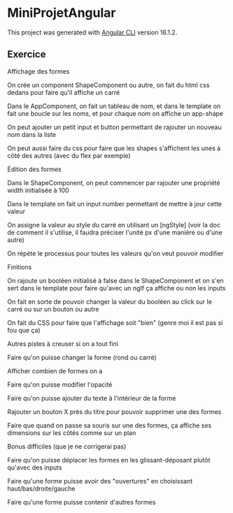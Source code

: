 # MiniProjetAngular

This project was generated with [Angular CLI](https://github.com/angular/angular-cli) version 16.1.2.

## Exercice
Affichage des formes


	
On crée un component ShapeComponent ou autre, on fait du html css dedans pour faire qu'il affiche un carré
	
Dans le AppComponent, on fait un tableau de nom, et dans le template on fait une boucle sur les noms, et pour chaque nom on affiche un app-shape
	
On peut ajouter un petit input et button permettant de rajouter un nouveau nom dans la liste
	
On peut aussi faire du css pour faire que les shapes s'affichent les unes à côté des autres (avec du flex par exemple)

Édition des formes


	
Dans le ShapeComponent, on peut commencer par rajouter une propriété width initialisée à 100
	
Dans le template on fait un input number permettant de mettre à jour cette valeur
	
On assigne la valeur au style du carré en utilisant un [ngStyle] (voir la doc de comment il s'utilise, il faudra préciser l'unité px d'une manière ou d'une autre)
	
On répète le processus pour toutes les valeurs qu'on veut pouvoir modifier

Finitions


	
On rajoute un booléen initialisé à false dans le ShapeComponent et on s'en sert dans le template pour faire qu'avec un ngIf ça affiche ou non les inputs
	
On fait en sorte de pouvoir changer la valeur du booléen au click sur le carré ou sur un bouton ou autre
	
On fait du CSS pour faire que l'affichage soit "bien" (genre moi il est pas si fou que ça)

Autres pistes à creuser si on a tout fini


	
Faire qu'on puisse changer la forme (rond ou carré)
	
Afficher combien de formes on a
	
Faire qu'on puisse modifier l'opacité
	
Faire qu'on puisse ajouter du texte à l'intérieur de la forme
	
Rajouter un bouton X près du titre pour pouvoir supprimer une des formes
	
Faire que quand on passe sa souris sur une des formes, ça affiche ses dimensions sur les côtés comme sur un plan

Bonus difficiles (que je ne corrigerai pas)


	
Faire qu'on puisse déplacer les formes en les glissant-déposant plutôt qu'avec des inputs
	
Faire qu'une forme puisse avoir des "ouvertures" en choisissant haut/bas/droite/gauche
	
Faire qu'une forme puisse contenir d'autres formes

